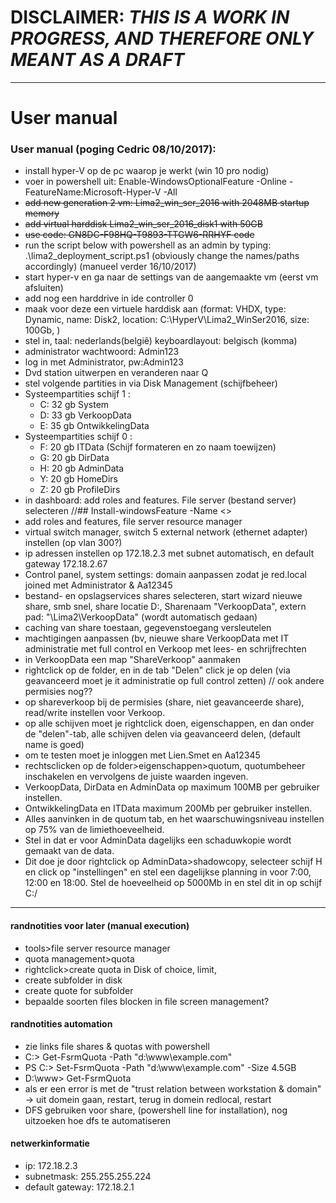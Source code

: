 # DISCLAIMER: _THIS IS A WORK IN PROGRESS, AND THEREFORE ONLY MEANT AS A DRAFT_

***


# User manual

### User manual (poging Cedric 08/10/2017):

- install hyper-V op de pc waarop je werkt (win 10 pro nodig)
- voer in powershell uit: Enable-WindowsOptionalFeature -Online -FeatureName:Microsoft-Hyper-V -All
- ~~add new generation 2 vm: Lima2_win_ser_2016 with 2048MB startup memory~~
- ~~add virtual harddisk Lima2_win_ser_2016_disk1 with 50GB~~
- ~~use code: GN8DC-F98HQ-T9893-TTGW6-RRHYF code~~
- run the script below with powershell as an admin by typing: .\lima2_deployment_script.ps1 (obviously change the names/paths accordingly)
(manueel verder 16/10/2017)
- start hyper-v en ga naar de settings van de aangemaakte vm (eerst vm afsluiten)
- add nog een harddrive in ide controller 0
- maak voor deze een virtuele harddisk aan (format: VHDX, type: Dynamic, name: Disk2, location: C:\HyperV\Lima2_WinSer2016\, size: 100Gb, )  
- stel in, taal: nederlands(belgiê) keyboardlayout: belgisch (komma)
- administrator wachtwoord: Admin123
- log in met Administrator, pw:Admin123 
- Dvd station uitwerpen en veranderen naar Q
- stel volgende partities in via Disk Management (schijfbeheer)
- Systeempartities schijf 1 : 
	- C: 32 gb System 
	- D: 33 gb VerkoopData
	- E: 35 gb OntwikkelingData
- Systeempartities schijf 0 : 
	- F: 20 gb ITData  (Schijf formateren en zo naam toewijzen)
	- G: 20 gb DirData 
	- H: 20 gb AdminData
	- Y: 20 gb HomeDirs
	- Z: 20 gb ProfileDirs
- in dashboard: add roles and features. File server (bestand server) selecteren
  //## Install-windowsFeature -Name <>
- add roles and features, file server resource manager
- virtual switch manager, switch 5 external network (ethernet adapter) instellen (op vlan 300?)
- ip adressen instellen op 172.18.2.3 met subnet automatisch, en default gateway 172.18.2.67
- Control panel, system settings: domain aanpassen zodat je red.local joined met Administrator & Aa12345
- bestand- en opslagservices shares selecteren, start wizard nieuwe share, smb snel, share locatie D:, Sharenaam "VerkoopData", extern pad: "\\Lima2\VerkoopData" (wordt automatisch gedaan)
- caching van share toestaan, gegevenstoegang versleutelen 
- machtigingen aanpassen (bv, nieuwe share VerkoopData met IT administratie met full control en Verkoop met lees- en schrijfrechten
- in VerkoopData een map "ShareVerkoop" aanmaken
- rightclick op de folder, en in de tab "Delen" click je op delen (via geavanceerd moet je it administratie op full control zetten) // ook andere permisies nog??
- op shareverkoop bij de permisies (share, niet geavanceerde share), read/write instellen voor Verkoop.
- op alle schijven moet je rightclick doen, eigenschappen, en dan onder de "delen"-tab, alle schijven delen via geavanceerd delen, (default name is goed)
- om te testen moet je inloggen met Lien.Smet en Aa12345
- rechtsclicken op de folder>eigenschappen>quotum, quotumbeheer inschakelen en vervolgens de juiste waarden ingeven.
- VerkoopData, DirData en AdminData op maximum 100MB per gebruiker instellen. 
- OntwikkelingData en ITData maximum 200Mb per gebruiker instellen.
- Alles aanvinken in de quotum tab, en het waarschuwingsniveau instellen op 75% van de limiethoeveelheid.
- Stel in dat er voor AdminData dagelijks een schaduwkopie wordt gemaakt van de data.
- Dit doe je door rightclick op AdminData>shadowcopy, selecteer schijf H en click op "instellingen" en stel een dagelijkse planning in voor 7:00, 12:00 en 18:00. Stel de hoeveelheid op 5000Mb in en stel dit in op schijf C:/
***


#### randnotities voor later (manual execution) 
- tools>file server resource manager
- quota management>quota
- rightclick>create quota in Disk of choice, limit,
- create subfolder in disk
- create quote for subfolder
- bepaalde soorten files blocken in file screen management?


#### randnotities automation
- zie links file shares & quotas with powershell
- C:\> Get-FsrmQuota -Path "d:\www\example.com"
- PS C:\> Set-FsrmQuota -Path "d:\www\example.com" -Size 4.5GB
- D:\www> Get-FsrmQuota
- als er een error is met de "trust relation between workstation & domain" -> uit domein gaan, restart, terug in domein redlocal, restart
- DFS gebruiken voor share, (powershell line for installation), nog uitzoeken hoe dfs te automatiseren

#### netwerkinformatie
- ip: 172.18.2.3
- subnetmask: 255.255.255.224
- default gateway: 172.18.2.1
